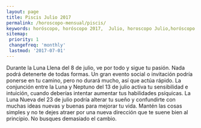 ```yaml
---
layout: page
title: Piscis Julio 2017 
permalink: /horoscopo-mensual/piscis/
keywords: horóscopo, horóscopo 2017,  Julio, horoscopo Julio,horóscopo esperanza gracia, horoscop, horóscopos gratis, horoscopo piscis, horoscopo piscis 2017, Tarot, Astrologia, Zodíaco, piscis, horoscopo gratis, horoscopo del mes 
sitemap:
 priority: 1
 changefreq: 'monthly'
 lastmod: '2017-07-01'
---
```


 Durante la Luna Llena del 8 de julio, ve por todo y sigue tu pasión. Nada podrá detenerte de todas formas. Un gran evento social o invitación podría ponerse en tu camino, pero no durará mucho, así que actúa rápido. La conjunción entre la Luna y Neptuno del 13 de julio activa tu sensibilidad e intuición, cuando deberías intentar aumentar tus habilidades psíquicas. La Luna Nueva del 23 de julio podría alterar tu sueño y confundirte con muchas ideas nuevas y buenas para mejorar tu vida. Mantén las cosas simples y no te dejes atraer por una nueva dirección que te suene bien al principio. No busques demasiado el cambio. 

